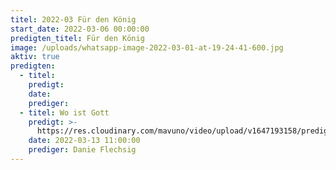 ```yaml
---
titel: 2022-03 Für den König
start_date: 2022-03-06 00:00:00
predigten_titel: Für den König
image: /uploads/whatsapp-image-2022-03-01-at-19-24-41-600.jpg
aktiv: true
predigten:
  - titel:
    predigt:
    date:
    prediger:
  - titel: Wo ist Gott
    predigt: >-
      https://res.cloudinary.com/mavuno/video/upload/v1647193158/predigten/2022-03%20F%C3%BCr%20den%20K%C3%B6nig/2022-03-13_GoDi_Mavuno_Berlin_-_F%C3%BCr_den_K%C3%B6nig_1_1.mp3
    date: 2022-03-13 11:00:00
    prediger: Danie Flechsig
---
```


